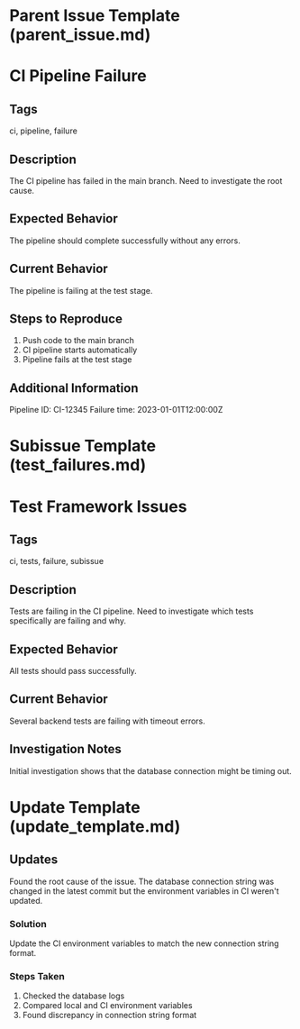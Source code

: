 # Parent Issue Template (parent_issue.md)
# CI Pipeline Failure

## Tags
ci, pipeline, failure

## Description
The CI pipeline has failed in the main branch. Need to investigate the root cause.

## Expected Behavior
The pipeline should complete successfully without any errors.

## Current Behavior
The pipeline is failing at the test stage.

## Steps to Reproduce
1. Push code to the main branch
2. CI pipeline starts automatically
3. Pipeline fails at the test stage

## Additional Information
Pipeline ID: CI-12345
Failure time: 2023-01-01T12:00:00Z

# Subissue Template (test_failures.md)
# Test Framework Issues

## Tags
ci, tests, failure, subissue

## Description
Tests are failing in the CI pipeline. Need to investigate which tests specifically are failing and why.

## Expected Behavior
All tests should pass successfully.

## Current Behavior
Several backend tests are failing with timeout errors.

## Investigation Notes
Initial investigation shows that the database connection might be timing out.

# Update Template (update_template.md)
## Updates
Found the root cause of the issue. The database connection string was changed in the latest commit but the environment variables in CI weren't updated.

### Solution
Update the CI environment variables to match the new connection string format.

### Steps Taken
1. Checked the database logs
2. Compared local and CI environment variables
3. Found discrepancy in connection string format